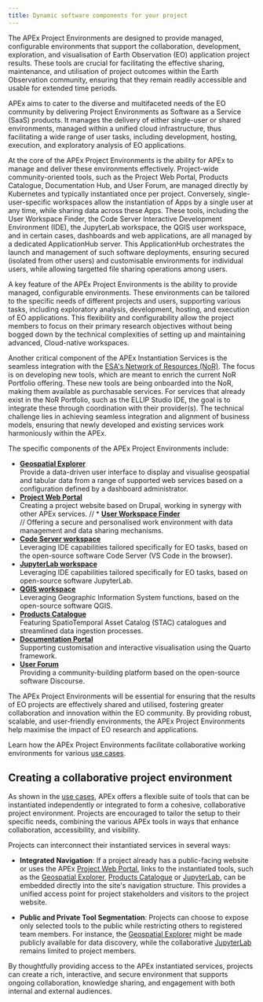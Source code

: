 ```yaml
---
title: Dynamic software components for your project
---
```


The APEx Project Environments are designed to provide managed, configurable environments that support the collaboration,
development, exploration, and visualisation of Earth Observation (EO) application project results. 
These tools are crucial for facilitating the effective sharing, maintenance, and utilisation of project outcomes within 
the Earth Observation community, ensuring that they remain readily accessible and usable for extended time periods.

APEx aims to cater to the diverse and multifaceted needs of the EO community by delivering Project Environments as Software as a Service (SaaS)
products. It manages the delivery of either single-user or shared environments, managed within a unified cloud infrastructure,
thus facilitating a wide range of user tasks, including development, hosting, execution, and exploratory analysis of EO applications.

At the core of the APEx Project Environments is the ability for APEx to manage and deliver these environments effectively. 
Project-wide community-oriented tools, such as the Project Web Portal, Products Catalogue, Documentation Hub, and User Forum, 
are managed directly by Kubernetes and typically instantiated once per project. 
Conversely, single-user-specific workspaces allow the instantiation of Apps by a single user at any time, while sharing data across these Apps. 
These tools, including the User Workspace Finder, the Code Server Interactive Development Environment (IDE), 
the JupyterLab workspace, the QGIS user workspace, and in certain cases, dashboards and web applications, 
are all managed by a dedicated ApplicationHub server. This ApplicationHub orchestrates the launch and management of such software deployments, 
ensuring secured (isolated from other users) and customisable environments for individual users, while allowing targetted file sharing operations among users.

A key feature of the APEx Project Environments is the ability to provide managed, configurable environments. 
These environments can be tailored to the specific needs of different projects and users, supporting various tasks, 
including exploratory analysis, development, hosting, and execution of EO applications.
This flexibility and configurability allow the project members to focus on their primary research objectives
without being bogged down by the technical complexities of setting up and maintaining advanced, Cloud-native workspaces.

Another critical component of the APEx Instantiation Services is the seamless integration with
the [ESA's Network of Resources (NoR)](https://nor-discover.org/en/portfolio/). The focus is on developing new tools, which
are meant to enrich the current NoR Portfolio offering. These new tools are being onboarded into the NoR, making
them available as purchasable services. For services that already exist in the NoR Portfolio, such as the ELLIP Studio IDE, the goal is to
integrate these through coordination with their provider(s). The technical challenge lies in achieving seamless integration and alignment of
business models, ensuring that newly developed and existing services work harmoniously within the APEx.

The specific components of the APEx Project Environments include:

* **[Geospatial Explorer](geospatial_explorer.md)**\
  Provide a data-driven user interface to display and visualise geospatial and tabular data from a range of supported
  web services based on a configuration defined by a dashboard administrator.
* **[Project Web Portal](project_portal.md)**\
  Creating a project website based on Drupal, working in synergy with other APEx services.
// * [**User Workspace Finder**](user_workspace_finder.md)\
//  Offering a secure and personalised work environment with data management and data sharing mechanisms.
* [**Code Server workspace**](app_code_server.md)\
  Leveraging IDE capabilities tailored specifically for EO tasks, based on the open-source software Code Server (VS Code in the browser).
* [**JupyterLab workspace**](app_jupyterlab.md)\
  Leveraging IDE capabilities tailored specifically for EO tasks, based on open-source software JupyterLab.
* [**QGIS workspace**](app_qgis.md)\
  Leveraging Geographic Information System functions, based on the open-source software QGIS.
* [**Products Catalogue**](catalog.qmd)\
  Featuring SpatioTemporal Asset Catalog (STAC) catalogues and streamlined data ingestion processes.
* [**Documentation Portal**](documentation.qmd)\
  Supporting customisation and interactive visualisation using the Quarto framework.
* [**User Forum**](forum.md)\
  Providing a community-building platform based on the open-source software Discourse.

The APEx Project Environments will be essential for ensuring that the results of EO projects are effectively shared and
utilised, fostering greater collaboration and innovation within the EO community. By providing robust, scalable, and
user-friendly environments, the APEx Project Environments help maximise the impact of EO research and applications.

Learn how the APEx Project Environments facilitate collaborative working environments for various [use cases](./usecases.qmd).

## Creating a collaborative project environment

As shown in the [use cases](./usecases.qmd), APEx offers a flexible suite of tools that can be instantiated independently
or integrated to form a cohesive, collaborative project environment. Projects are encouraged to tailor the setup to their
specific needs, combining the various APEx tools in ways that enhance collaboration, accessibility, and visibility.

Projects can interconnect their instantiated services in several ways:

* **Integrated Navigation**: If a project already has a public-facing website or uses the APEx
[Project Web Portal](./project_portal.md), links to the instantiated tools, such as the
[Geospatial Explorer](./geospatial_explorer.md), [Products Catalogue](./catalog.qmd) or [JupyterLab](./app_jupyterlab.md), can be
embedded directly into the site's navigation structure. This provides a unified access point for project stakeholders
and visitors to the project website.

* **Public and Private Tool Segmentation**: Projects can choose to expose only selected tools to the public while
restricting others to registered team members. For instance, the [Geospatial Explorer](./geospatial_explorer.md) might be
made publicly available for data discovery, while the collaborative [JupyterLab](./app_jupyterlab.md) remains limited to project members.

By thoughtfully providing access to the APEx instantiated services, projects can create a rich, interactive, and secure
environment that supports ongoing collaboration, knowledge sharing, and engagement with both internal and external audiences.
